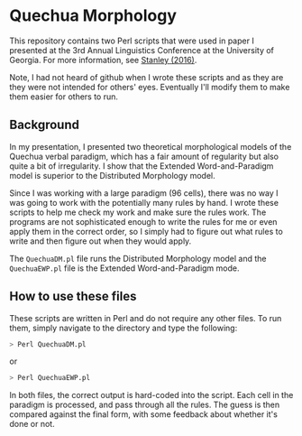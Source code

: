 # Quechua Morphology
This repository contains two Perl scripts that were used in paper I presented at the 3rd Annual Linguistics Conference at the University of Georgia. For more information, see [Stanley (2016)](https://www.academia.edu/29035896/An_EWP_Model_of_Quechua_Agreement_Further_Evidence_Against_DM).

Note, I had not heard of github when I wrote these scripts and as they are they were not intended for others' eyes. Eventually I'll modify them to make them easier for others to run.

## Background
In my presentation, I presented two theoretical morphological models of the Quechua verbal paradigm, which has a fair amount of regularity but also quite a bit of irregularity. I show that the Extended Word-and-Paradigm model is superior to the Distributed Morphology model. 

Since I was working with a large paradigm (96 cells), there was no way I was going to work with the potentially many rules by hand. I wrote these scripts to help me check my work and make sure the rules work. The programs are not sophisticated enough to write the rules for me or even apply them in the correct order, so I simply had to figure out what rules to write and then figure out when they would apply.

The `QuechuaDM.pl` file runs the Distributed Morphology model and the `QuechuaEWP.pl` file is the Extended Word-and-Paradigm mode. 

## How to use these files

These scripts are written in Perl and do not require any other files. To run them, simply navigate to the directory and type the following:

```Bash
> Perl QuechuaDM.pl
```

or 

```Bash
> Perl QuechuaEWP.pl
```

In both files, the correct output is hard-coded into the script. Each cell in the paradigm is processed, and pass through all the rules. The guess is then compared against the final form, with some feedback about whether it's done or not. 

